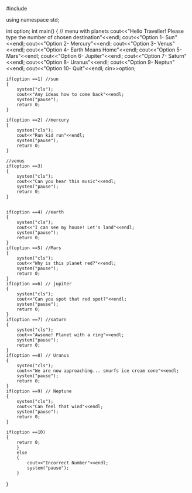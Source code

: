 #include <iostream>


using namespace std;

int option;
int main()
{ 
    // menu with planets
    cout<<"Hello Traveller! Please type the number of chosen destination"<<endl;
    cout<<"Option 1- Sun"<<endl;
    cout<<"Option 2- Mercury"<<endl;
    cout<<"Option 3- Venus"<<endl;
    cout<<"Option 4- Earth Means Home"<<endl;
    cout<<"Option 5- Mars"<<endl;
    cout<<"Option 6- Jupiter"<<endl;
    cout<<"Option 7- Saturn"<<endl;
    cout<<"Option 8- Uranus"<<endl;
    cout<<"Option 9- Neptun"<<endl;
    cout<<"Option 10- Quit"<<endl;
    cin>>option;
    
    if(option ==1) //sun
    {
        system("cls");
        cout<<"Any ideas how to come back"<<endl;
        system("pause");
        return 0;
    }
    
    if(option ==2) //mercury
    {
        system("cls");
        cout<<"Run kid run"<<endl;
        system("pause");
        return 0;
    }
    
    //venus
    if(option ==3)
    {
        system("cls");
        cout<<"Can you hear this music"<<endl;
        system("pause");
        return 0;
    }
    
    
    if(option ==4) //earth
    { 
        system("cls");
        cout<<"I can see my house! Let's land"<<endl;
        system("pause");
        return 0;
    }
    if(option ==5) //Mars
    {
        system("cls");
        cout<<"Why is this planet red?"<<endl;
        system("pause");
        return 0;
    }
    if(option ==6) // jupiter
    { 
        system("cls");
        cout<<"Can you spot that red spot?"<<endl;
        system("pause");
        return 0;
    }
    if(option ==7) //saturn
    {
        system("cls");
        cout<<"Awsome! Planet with a ring"<<endl;
        system("pause");
        return 0;
    }
    if(option ==8) // Uranus
    {
        system("cls");
        cout<<"We are now approaching... smurfs ice cream cone"<<endl;
        system("pause");
        return 0;
    }
    if(option ==9) // Neptune
    { 
        system("cls");
        cout<<"Can feel that wind"<<endl;
        system("pause");
        return 0;
    }
    
    if(option ==10)
    {
        return 0;
        }
        else
        {
            cout<<"Incorrect Number"<<endl;
            system("pause");
        }
            
}


